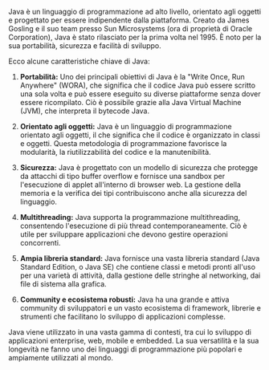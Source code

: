 Java è un linguaggio di programmazione ad alto livello, orientato agli oggetti e progettato per essere indipendente dalla piattaforma. Creato da James Gosling e il suo team presso Sun Microsystems (ora di proprietà di Oracle Corporation), Java è stato rilasciato per la prima volta nel 1995. È noto per la sua portabilità, sicurezza e facilità di sviluppo.

Ecco alcune caratteristiche chiave di Java:

1. **Portabilità:** Uno dei principali obiettivi di Java è la "Write Once, Run Anywhere" (WORA), che significa che il codice Java può essere scritto una sola volta e può essere eseguito su diverse piattaforme senza dover essere ricompilato. Ciò è possibile grazie alla Java Virtual Machine (JVM), che interpreta il bytecode Java.
    
2. **Orientato agli oggetti:** Java è un linguaggio di programmazione orientato agli oggetti, il che significa che il codice è organizzato in classi e oggetti. Questa metodologia di programmazione favorisce la modularità, la riutilizzabilità del codice e la manutenibilità.
    
3. **Sicurezza:** Java è progettato con un modello di sicurezza che protegge da attacchi di tipo buffer overflow e fornisce una sandbox per l'esecuzione di applet all'interno di browser web. La gestione della memoria e la verifica dei tipi contribuiscono anche alla sicurezza del linguaggio.
    
4. **Multithreading:** Java supporta la programmazione multithreading, consentendo l'esecuzione di più thread contemporaneamente. Ciò è utile per sviluppare applicazioni che devono gestire operazioni concorrenti.
    
5. **Ampia libreria standard:** Java fornisce una vasta libreria standard (Java Standard Edition, o Java SE) che contiene classi e metodi pronti all'uso per una varietà di attività, dalla gestione delle stringhe al networking, dai file di sistema alla grafica.
    
6. **Community e ecosistema robusti:** Java ha una grande e attiva community di sviluppatori e un vasto ecosistema di framework, librerie e strumenti che facilitano lo sviluppo di applicazioni complesse.
    

Java viene utilizzato in una vasta gamma di contesti, tra cui lo sviluppo di applicazioni enterprise, web, mobile e embedded. La sua versatilità e la sua longevità ne fanno uno dei linguaggi di programmazione più popolari e ampiamente utilizzati al mondo.